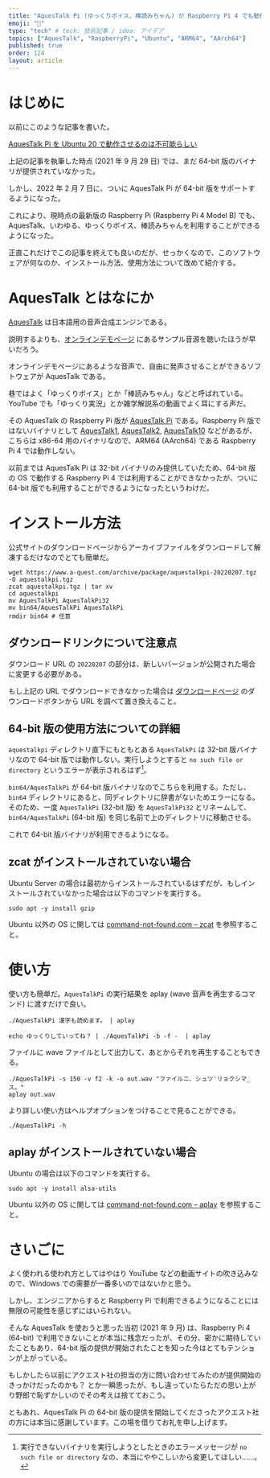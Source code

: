 ```yaml
---
title: "AquesTalk Pi (ゆっくりボイス、棒読みちゃん) が Raspberry Pi 4 でも動作するようになったぞ！！"
emoji: "🍓"
type: "tech" # tech: 技術記事 / idea: アイデア
topics: ["AquesTalk", "RaspberryPi", "Ubuntu", "ARM64", "AArch64"]
published: true
order: 124
layout: article
---
```


# はじめに
以前にこのような記事を書いた。

[AquesTalk Pi を Ubuntu 20 で動作させるのは不可能らしい](https://zenn.dev/noraworld/articles/aquestalk-pi-ubuntu20-arm64)

上記の記事を執筆した時点 (2021 年 9 月 29 日) では、まだ 64-bit 版のバイナリが提供されていなかった。

しかし、2022 年 2 月 7 日に、ついに AquesTalk Pi が 64-bit 版をサポートするようになった。

これにより、現時点の最新版の Raspberry Pi (Raspberry Pi 4 Model B) でも、AquesTalk、いわゆる、ゆっくりボイス、棒読みちゃんを利用することができるようになった。

正直これだけでこの記事を終えても良いのだが、せっかくなので、このソフトウェアが何なのか、インストール方法、使用方法について改めて紹介する。





# AquesTalk とはなにか
[AquesTalk](https://www.a-quest.com/products/index.html) は日本語用の音声合成エンジンである。

説明するよりも、[オンラインデモページ](https://www.a-quest.com/demo/index.html) にあるサンプル音源を聴いたほうが早いだろう。

オンラインデモページにあるような音声で、自由に発声させることができるソフトウェアが AquesTalk である。

巷ではよく「ゆっくりボイス」とか「棒読みちゃん」などと呼ばれている。YouTube でも「ゆっくり実況」とか雑学解説系の動画でよく耳にする声だ。

その AquesTalk の Raspberry Pi 版が [AquesTalk Pi](https://www.a-quest.com/products/aquestalkpi.html) である。Raspberry Pi 版ではないバイナリとして [AquesTalk1](https://www.a-quest.com/products/aquestalk_1.html), [AquesTalk2](https://www.a-quest.com/products/aquestalk_2.html), [AquesTalk10](https://www.a-quest.com/products/aquestalk10.html) などがあるが、こちらは x86-64 用のバイナリなので、ARM64 (AArch64) である Raspberry Pi 4 では動作しない。

以前までは AquesTalk Pi は 32-bit バイナリのみ提供していたため、64-bit 版の OS で動作する Raspberry Pi 4 では利用することができなかったが、ついに 64-bit 版でも利用することができるようになったというわけだ。





# インストール方法
公式サイトのダウンロードページからアーカイブファイルをダウンロードして解凍するだけなのでとても簡単だ。

```shell
wget https://www.a-quest.com/archive/package/aquestalkpi-20220207.tgz -O aquestalkpi.tgz
zcat aquestalkpi.tgz | tar xv
cd aquestalkpi
mv AquesTalkPi AquesTalkPi32
mv bin64/AquesTalkPi AquesTalkPi
rmdir bin64 # 任意
```

## ダウンロードリンクについて注意点
ダウンロード URL の `20220207` の部分は、新しいバージョンが公開された場合に変更する必要がある。

もし上記の URL でダウンロードできなかった場合は [ダウンロードページ](https://www.a-quest.com/products/aquestalkpi.html) のダウンロードボタンから URL を調べて置き換えること。

## 64-bit 版の使用方法についての詳細
`aquestalkpi` ディレクトリ直下にもともとある `AquesTalkPi` は 32-bit 版バイナリなので 64-bit 版では動作しない。実行しようとすると `no such file or directory` というエラーが表示されるはず[^1]。

[^1]: 実行できないバイナリを実行しようとしたときのエラーメッセージが `no such file or directory` なの、本当にややこしいから変更してほしい……。

`bin64/AquesTalkPi` が 64-bit 版バイナリなのでこちらを利用する。ただし、`bin64` ディレクトリにあると、同ディレクトリに辞書がないためエラーになる。そのため、一度 `AquesTalkPi` (32-bit 版) を `AquesTalkPi32` とリネームして、`bin64/AquesTalkPi` (64-bit 版) を同じ名前で上のディレクトリに移動させる。

これで 64-bit 版バイナリが利用できるようになる。

## zcat がインストールされていない場合
Ubuntu Server の場合は最初からインストールされているはずだが、もしインストールされていなかった場合は以下のコマンドを実行する。

```shell
sudo apt -y install gzip
```

Ubuntu 以外の OS に関しては [command-not-found.com &ndash; zcat](https://command-not-found.com/zcat) を参照すること。




# 使い方
使い方も簡単だ。`AquesTalkPi` の実行結果を aplay (wave 音声を再生するコマンド) に渡すだけで良い。

```shell
./AquesTalkPi 漢字も読めます。 | aplay
```

```shell
echo ゆっくりしていってね？ | ./AquesTalkPi -b -f -  | aplay
```

ファイルに wave ファイルとして出力して、あとからそれを再生することもできる。

```shell
./AquesTalkPi -s 150 -v f2 -k -o out.wav "ファイルニ、シュツ'リョクシマ_ス。"
aplay out.wav
```

より詳しい使い方はヘルプオプションをつけることで見ることができる。

```shell
./AquesTalkPi -h
```

## aplay がインストールされていない場合
Ubuntu の場合は以下のコマンドを実行する。

```shell
sudo apt -y install alsa-utils
```

Ubuntu 以外の OS に関しては [command-not-found.com &ndash; aplay](https://command-not-found.com/aplay) を参照すること。





# さいごに
よく使われる使われ方としてはやはり YouTube などの動画サイトの吹き込みなので、Windows での需要が一番多いのではないかと思う。

しかし、エンジニアからすると Raspberry Pi で利用できるようになることには無限の可能性を感じずにはいられない。

そんな AquesTalk を使おうと思った当初 (2021 年 9 月) は、Raspberry Pi 4 (64-bit) で利用できないことが本当に残念だったが、その分、密かに期待していたこともあり、64-bit 版の提供が開始されたことを知った今はとてもテンションが上がっている。

もしかしたら以前にアクエスト社の担当の方に問い合わせてみたのが提供開始のきっかけだったのかも？ とか一瞬思ったが、もし違っていたらただの思い上がり野郎で恥ずかしいのでその考えは捨てておこう。

ともあれ、AquesTalk Pi の 64-bit 版の提供を開始してくださったアクエスト社の方には本当に感謝しています。この場を借りてお礼を申し上げます。
